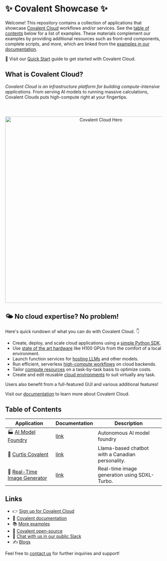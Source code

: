 # ✨ Covalent Showcase ✨

Welcome! This repository contains a collection of applications that showcase [Covalent Cloud](https://www.covalent.xyz/) workflows and/or services. See the [table of contents](#table-of-contents) below for a list of examples. These materials complement our examples by providing additional resources such as front-end components, complete scripts, and more, which are linked from the [examples in our documentation](https://docs.covalent.xyz/docs/cloud/tutorials-cloud/tutorials).

🚀 Visit our [Quick Start](https://docs.covalent.xyz/docs/cloud/cloud_quickstart) guide to get started with Covalent Cloud.

## What is Covalent Cloud?

*Covalent Cloud is an infrastructure platform for building compute-intensive applications.* From serving AI models to running massive calculations, Covalent Clouds puts high-compute right at your fingertips.

<div align="center" style="padding-top: 40px;">
  <img src="https://docs.covalent.xyz/img/landingV2/new_heroimg.svg" alt="Covalent Cloud Hero" width="600"/>
</div>

## 🌤️ No cloud expertise? No problem!

Here's quick rundown of what you can do with Covalent Cloud. 👇

- Create, deploy, and scale cloud applications using a [simple Python SDK](https://pypi.org/project/covalent-cloud/).
- Use [state of the art hardware](https://docs.covalent.xyz/docs/cloud/guides/cloud_defining_resources#gpu-types) like H100 GPUs from the comfort of a local environment.
- Launch function services for [hosting LLMs](https://docs.covalent.xyz/docs/cloud/tutorials-cloud/hosting_llama) and other models.
- Run efficient, serverless [high-compute workflows](https://docs.covalent.xyz/docs/cloud/tutorials-cloud/finetuning) on cloud backends.
- Tailor [compute resources](https://docs.covalent.xyz/docs/cloud/guides/cloud_defining_resources) on a task-by-task basis to optimize costs.
- Create and edit reusable [cloud environments](https://docs.covalent.xyz/docs/cloud/guides/cloud_custom_environments) to suit virtually any task.

Users also benefit from a full-featured GUI and various additional features!

Visit our [documentation](https://docs.covalent.xyz/docs/cloud/covalent_cloud_main) to learn more about Covalent Cloud.

## Table of Contents

| Application                                                         | Documentation                                                                        |Description                                       |
|---------------------------------------------------------------------|--------------------------------------------------------------------------------------|--------------------------------------------------|
| 🏭 [AI Model Foundry](https://github.com/AgnostiqHQ/tutorials_covalent_pycon_2024)    |[link](https://github.com/AgnostiqHQ/tutorials_covalent_pycon_2024)| Autonomous AI model foundry     |
| 🤖 [Curtis Covalent](./chatbot-curtis-covalent/README.md)           |[link](https://docs.covalent.xyz/docs/cloud/tutorials-cloud/serving_chat_bot/)        | Llama-based chatbot with a Canadian personality. |
| 🌄 [Real-Time Image Generator](./image-generator-sdxl/README.md)    |[link](https://docs.covalent.xyz/docs/cloud/tutorials-cloud/serving_txt_to_img_model/)| Real-time image generation using SDXL-Turbo.     |

## Links

- 👉 [Sign up for Covalent Cloud](https://app.covalent.xyz/register)
- 📖 [Covalent documentation](https://docs.covalent.xyz/)
- 📚 [More examples](https://docs.covalent.xyz/docs/cloud/tutorials-cloud/tutorials)
- 🌟 [Covalent open-source](https://github.com/AgnostiqHQ/covalent)
- 💬 [Chat with us in our public Slack](https://covalentworkflows.slack.com/ssb/redirect)
- ✍️ [Blogs](https://www.covalent.xyz/blog/)

Feel free to [contact us](https://www.covalent.xyz/contact/) for further inquiries and support!
